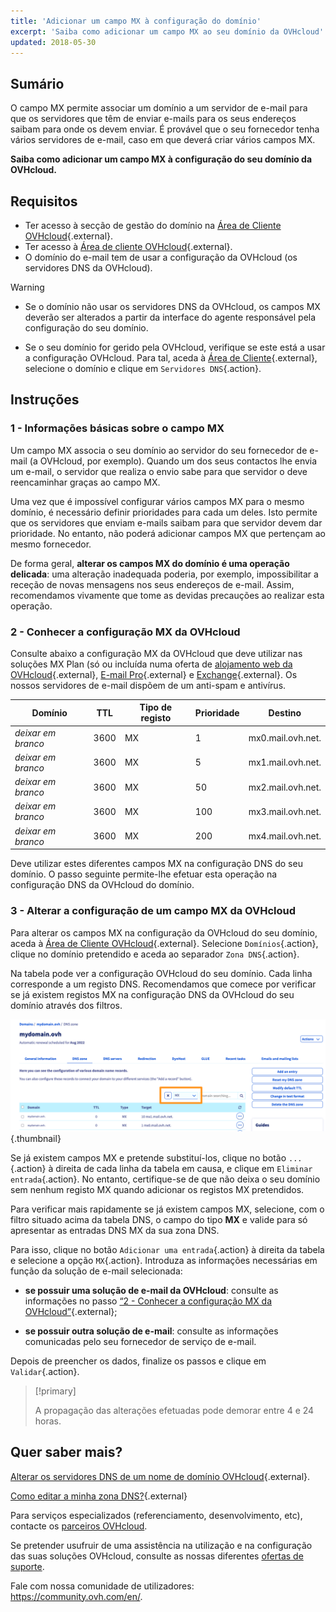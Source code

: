 ```yaml
---
title: 'Adicionar um campo MX à configuração do domínio'
excerpt: 'Saiba como adicionar um campo MX ao seu domínio da OVHcloud'
updated: 2018-05-30
---
```


## Sumário

O campo MX permite associar um domínio a um servidor de e-mail para que os servidores que têm de enviar e-mails para os seus endereços saibam para onde os devem enviar. É provável que o seu fornecedor tenha vários servidores de e-mail, caso em que deverá criar vários campos MX.

**Saiba como adicionar um campo MX à configuração do seu domínio da OVHcloud.**

## Requisitos

- Ter acesso à secção de gestão do domínio na [Área de Cliente OVHcloud](https://www.ovh.com/auth/?action=gotomanager&from=https://www.ovh.pt/&ovhSubsidiary=pt){.external}.
- Ter acesso à [Área de cliente OVHcloud](https://www.ovh.com/auth/?action=gotomanager&from=https://www.ovh.pt/&ovhSubsidiary=pt){.external}.
- O domínio do e-mail tem de usar a configuração da OVHcloud (os servidores DNS da OVHcloud).

> [!warning]
>
> - Se o domínio não usar os servidores DNS da OVHcloud, os campos MX deverão ser alterados a partir da interface do agente responsável pela configuração do seu domínio.
>
> - Se o seu domínio for gerido pela OVHcloud, verifique se este está a usar a configuração OVHcloud. Para tal, aceda à [Área de Cliente](https://www.ovh.com/auth/?action=gotomanager&from=https://www.ovh.pt/&ovhSubsidiary=pt){.external}, selecione o domínio e clique em `Servidores DNS`{.action}.

## Instruções

### 1 - Informações básicas sobre o campo MX

Um campo MX associa o seu domínio ao servidor do seu fornecedor de e-mail (a OVHcloud, por exemplo). Quando um dos seus contactos lhe envia um e-mail, o servidor que realiza o envio sabe para que servidor o deve reencaminhar graças ao campo MX.

Uma vez que é impossível configurar vários campos MX para o mesmo domínio, é necessário definir prioridades para cada um deles. Isto permite que os servidores que enviam e-mails saibam para que servidor devem dar prioridade. No entanto, não poderá adicionar campos MX que pertençam ao mesmo fornecedor.

De forma geral, **alterar os campos MX do domínio é uma operação delicada**: uma alteração inadequada poderia, por exemplo, impossibilitar a receção de novas mensagens nos seus endereços de e-mail. Assim, recomendamos vivamente que tome as devidas precauções ao realizar esta operação.

### 2 - Conhecer a configuração MX da OVHcloud

Consulte abaixo a configuração MX da OVHcloud que deve utilizar nas soluções MX Plan (só ou incluída numa oferta de [alojamento web da OVHcloud](https://www.ovhcloud.com/pt/web-hosting/){.external}, [E-mail Pro](https://www.ovhcloud.com/pt/emails/email-pro/){.external} e [Exchange](https://www.ovh.com/pt/emails/){.external}. Os nossos servidores de e-mail dispõem de um anti-spam e antivírus.

| Domínio            | TTL  | Tipo de registo | Prioridade | Destino           |
| ------------------ | ---- | --------------- | ---------- | ----------------- |
| _deixar em branco_ | 3600 | MX              | 1          | mx0.mail.ovh.net. |
| _deixar em branco_ | 3600 | MX              | 5          | mx1.mail.ovh.net. |
| _deixar em branco_ | 3600 | MX              | 50         | mx2.mail.ovh.net. |
| _deixar em branco_ | 3600 | MX              | 100        | mx3.mail.ovh.net. |
| _deixar em branco_ | 3600 | MX              | 200        | mx4.mail.ovh.net. |

Deve utilizar estes diferentes campos MX na configuração DNS do seu domínio. O passo seguinte permite-lhe efetuar esta operação na configuração DNS da OVHcloud do domínio.

### 3 - Alterar a configuração de um campo MX da OVHcloud

Para alterar os campos MX na configuração da OVHcloud do seu domínio, aceda à [Área de Cliente OVHcloud](https://www.ovh.com/auth/?action=gotomanager&from=https://www.ovh.pt/&ovhSubsidiary=pt){.external}. Selecione `Domínios`{.action}, clique no domínio pretendido e aceda ao separador `Zona DNS`{.action}.

Na tabela pode ver a configuração OVHcloud do seu domínio. Cada linha corresponde a um registo DNS. Recomendamos que comece por verificar se já existem registos MX na configuração DNS da OVHcloud do seu domínio através dos filtros.

![dnsmxrecord](images/mx-records-dns-zone.png){.thumbnail}

Se já existem campos MX e pretende substituí-los, clique no botão `...`{.action} à direita de cada linha da tabela em causa, e clique em `Eliminar entrada`{.action}. No entanto, certifique-se de que não deixa o seu domínio sem nenhum registo MX quando adicionar os registos MX pretendidos.

Para verificar mais rapidamente se já existem campos MX, selecione, com o filtro situado acima da tabela DNS, o campo do tipo **MX** e valide para só apresentar as entradas DNS MX da sua zona DNS.

Para isso, clique no botão `Adicionar uma entrada`{.action} à direita da tabela e selecione a opção `MX`{.action}. Introduza as informações necessárias em função da solução de e-mail selecionada:

- **se possuir uma solução de e-mail da OVHcloud**: consulte as informações no passo [“2 - Conhecer a configuração MX da OVHcloud”](/pages/web/domains/dns_zone_mx#2-conhecer-a-configuracao-mx-da-ovh){.external};

- **se possuir outra solução de e-mail**: consulte as informações comunicadas pelo seu fornecedor de serviço de e-mail.

Depois de preencher os dados, finalize os passos e clique em `Validar`{.action}.

> [!primary]
>
> A propagação das alterações efetuadas pode demorar entre 4 e 24 horas.

## Quer saber mais?

[Alterar os servidores DNS de um nome de domínio OVHcloud](/pages/web_cloud/domains/dns_server_general_information){.external}.

[Como editar a minha zona DNS?](/pages/web_cloud/domains/dns_zone_edit){.external}

Para serviços especializados (referenciamento, desenvolvimento, etc), contacte os [parceiros OVHcloud](https://partner.ovhcloud.com/pt/).

Se pretender usufruir de uma assistência na utilização e na configuração das suas soluções OVHcloud, consulte as nossas diferentes [ofertas de suporte](https://www.ovhcloud.com/pt/support-levels/).

Fale com nossa comunidade de utilizadores: <https://community.ovh.com/en/>. 
